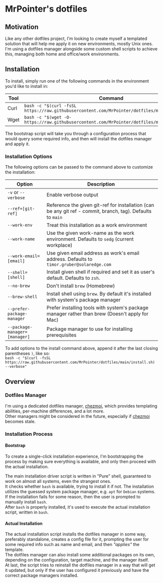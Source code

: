 # MrPointer's dotfiles

## Motivation

Like any other dotfiles project, I'm looking to create myself
a templated solution that will help me apply it on new environments, mostly Unix ones.  
I'm using a dotfiles manager alongside some custom shell scripts to achieve this,
managing both home and office/work environments.  

## Installation

To install, simply run one of the following commands
in the environment you'd like to install in:  

| Tool | Command                                                                                        |
| ---- | ---------------------------------------------------------------------------------------------- |
| Curl | `bash -c "$(curl -fsSL https://raw.githubusercontent.com/MrPointer/dotfiles/main/install.sh)"` |
| Wget | `bash -c "$(wget -O- https://raw.githubusercontent.com/MrPointer/dotfiles/main/install.sh)"`   |

The bootstrap script will take you through a configuration process
that would query some required info, and then will install the dotfiles manager and apply it.  

### Installation Options

The following options can be passed to the command above to customize the installation:  

| Option                        | Description                                                                                                 |
| ----------------------------- | ----------------------------------------------------------------------------------------------------------- |
| `-v` or `--verbose`           | Enable verbose output                                                                                       |
| `--ref=[git-ref]`             | Reference the given git-ref for installation (can be any git ref - commit, branch, tag). Defaults to `main` |
| `--work-env`                  | Treat this installation as a work environment                                                               |
| `--work-name`                 | Use the given work-name as the work environment. Defaults to `sedg` (current workplace)                     |
| `--work-email=[email]`        | Use given email address as work's email address. Defaults to `timor.gruber@solaredge.com`                   |
| `--shell=[shell]`             | Install given shell if required and set it as user's default. Defaults to `zsh`.                            |
| `--no-brew`                   | Don't install `brew` (Homebrew)                                                                             |
| `--brew-shell`                | Install shell using `brew`. By default it's installed with system's package manager                         |
| `--prefer-package-manager`    | Prefer installing tools with system's package manager rather than brew (Doesn't apply for Mac)              |
| `--package-manager=[manager]` | Package manager to use for installing prerequisites                                                         |

To add options to the install command above, append it after the last closing parentheses `)`, like so:  
`bash -c "$(curl -fsSL https://raw.githubusercontent.com/MrPointer/dotfiles/main/install.sh) --verbose"`

## Overview

### Dotfiles Manager

I'm using a dedicated dotfiles manager, [chezmoi][chezmoi-url], which provides templating abilities,
per-machine differences, and a lot more.  
Other managers might be considered in the future, especially if [chezmoi][chezmoi-url] becomes stale.  

### Installation Process

#### Bootstrap

To create a single-click installation experience, I'm bootstrapping the process
by making sure everything is available, and only then proceed with the actual installation.  

The main installation driver script is written in "Pure" shell,
guaranteed to work on almost all systems, even the strangest ones.  
It checks whether `bash` is available, trying to install it if not. 
The installation utilizes the guessed system package manager, e.g. `apt` for `Debian` systems.  
If the installation fails for some reason, then the user is prompted to manually install `bash`.  
After `bash` is properly installed, it's used to execute the actual installation script, written in `bash`.  

#### Actual Installation

The actual installation script installs the dotfiles manager in some way, preferably standalone,
creates a config file for it, prompting the user for some required info such as name and email,
and then *"applies"* the template.  
The dotfiles manager can also install some additional packages on its own, depending on the configuration,
target machine, and the manager itself.  
At last, the script tries to reinstall the dotfiles manager in a way that will get it updated,
but only if the user has configured it previously and have the correct package managers installed.

[chezmoi-url]: https://www.chezmoi.io/
